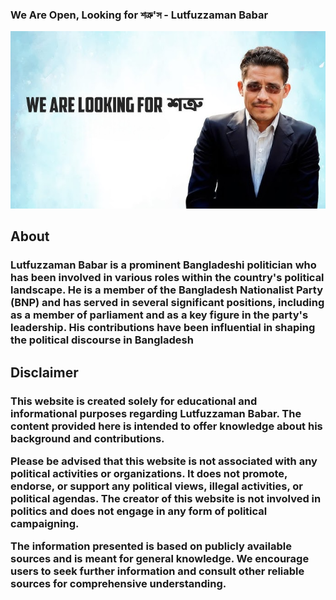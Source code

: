 ### We Are Open, Looking for শত্রু'স - Lutfuzzaman Babar

![Preview](./public/thembnail.jpg)

## About

<h3>Lutfuzzaman Babar is a prominent Bangladeshi politician who has been involved in various roles within the country's political landscape. He is a member of the Bangladesh Nationalist Party (BNP) and has served in several significant positions, including as a member of parliament and as a key figure in the party's leadership. His contributions have been influential in shaping the political discourse in Bangladesh</h3>

## Disclaimer

<h3>

This website is created solely for educational and informational purposes regarding Lutfuzzaman Babar. The content provided here is intended to offer knowledge about his background and contributions.

Please be advised that this website is not associated with any political activities or organizations. It does not promote, endorse, or support any political views, illegal activities, or political agendas. The creator of this website is not involved in politics and does not engage in any form of political campaigning.

The information presented is based on publicly available sources and is meant for general knowledge. We encourage users to seek further information and consult other reliable sources for comprehensive understanding.

 </h3>
